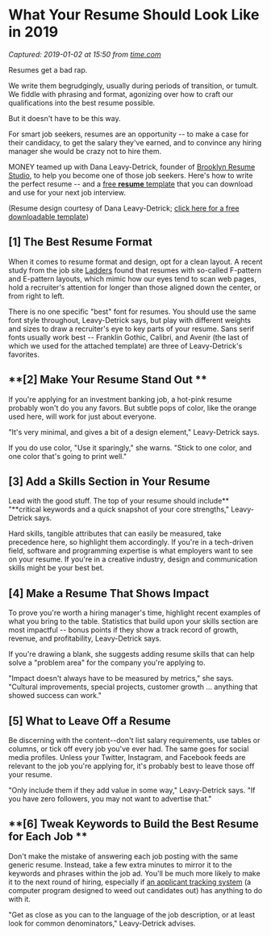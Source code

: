 # What Your Resume Should Look Like in 2019

_Captured: 2019-01-02 at 15:50 from [time.com](http://time.com/money/5481496/how-to-make-a-resume-2019-free-template/)_

Resumes get a bad rap.

We write them begrudgingly, usually during periods of transition, or tumult. We fiddle with phrasing and format, agonizing over how to craft our qualifications into the best resume possible.

But it doesn't have to be this way.

For smart job seekers, resumes are an opportunity -- to make a case for their candidacy, to get the salary they've earned, and to convince any hiring manager she would be crazy not to hire them.

MONEY teamed up with Dana Leavy-Detrick, founder of [Brooklyn Resume Studio](https://bklynresumestudio.com/), to help you become one of those job seekers. Here's how to write the perfect resume -- and a [free **resume** template](https://timedotcom.files.wordpress.com/2018/12/resume-2019_templatefinal.docx) that you can download and use for your next job interview.

(Resume design courtesy of Dana Leavy-Detrick; [click here for a free downloadable template](https://timedotcom.files.wordpress.com/2018/12/resume-2019_templatefinal.docx))

## **[1] The Best Resume Format**

When it comes to resume format and design, opt for a clean layout. A recent study from the job site [Ladders](https://www.prnewswire.com/news-releases/ladders-updates-popular-recruiter-eye-tracking-study-with-new-key-insights-on-how-job-seekers-can-improve-their-resumes-300744217.html) found that resumes with so-called F-pattern and E-pattern layouts, which mimic how our eyes tend to scan web pages, hold a recruiter's attention for longer than those aligned down the center, or from right to left.

There is no one specific "best" font for resumes. You should use the same font style throughout, Leavy-Detrick says, but play with different weights and sizes to draw a recruiter's eye to key parts of your resume. Sans serif fonts usually work best -- Franklin Gothic, Calibri, and Avenir (the last of which we used for the attached template) are three of Leavy-Detrick's favorites.

## **[2] Make Your Resume Stand Out **

If you're applying for an investment banking job, a hot-pink resume probably won't do you any favors. But subtle pops of color, like the orange used here, will work for just about everyone.

"It's very minimal, and gives a bit of a design element," Leavy-Detrick says.

If you do use color, "Use it sparingly," she warns. "Stick to one color, and one color that's going to print well."

## **[3] Add a Skills Section in Your Resume**

Lead with the good stuff. The top of your resume should include** "**critical keywords and a quick snapshot of your core strengths," Leavy-Detrick says.

Hard skills, tangible attributes that can easily be measured, take precedence here, so highlight them accordingly. If you're in a tech-driven field, software and programming expertise is what employers want to see on your resume. If you're in a creative industry, design and communication skills might be your best bet.

## **[4] Make a Resume That Shows Impact**

To prove you're worth a hiring manager's time, highlight recent examples of what you bring to the table. Statistics that build upon your skills section are most impactful -- bonus points if they show a track record of growth, revenue, and profitability, Leavy-Detrick says.

If you're drawing a blank, she suggests adding resume skills that can help solve a "problem area" for the company you're applying to.

"Impact doesn't always have to be measured by metrics," she says. "Cultural improvements, special projects, customer growth … anything that showed success can work."

## **[5] What to Leave Off a Resume**

Be discerning with the content--don't list salary requirements, use tables or columns, or tick off every job you've ever had. The same goes for social media profiles. Unless your Twitter, Instagram, and Facebook feeds are relevant to the job you're applying for, it's probably best to leave those off your resume.

"Only include them if they add value in some way," Leavy-Detrick says. "If you have zero followers, you may not want to advertise that."

## **[6] Tweak Keywords to Build the Best Resume for Each Job **

Don't make the mistake of answering each job posting with the same generic resume. Instead, take a few extra minutes to mirror it to the keywords and phrases within the job ad. You'll be much more likely to make it to the next round of hiring, especially if [an applicant tracking system](http://time.com/money/5398482/job-application-applicant-tracking-hacks/) (a computer program designed to weed out candidates out) has anything to do with it.

"Get as close as you can to the language of the job description, or at least look for common denominators," Leavy-Detrick advises.

